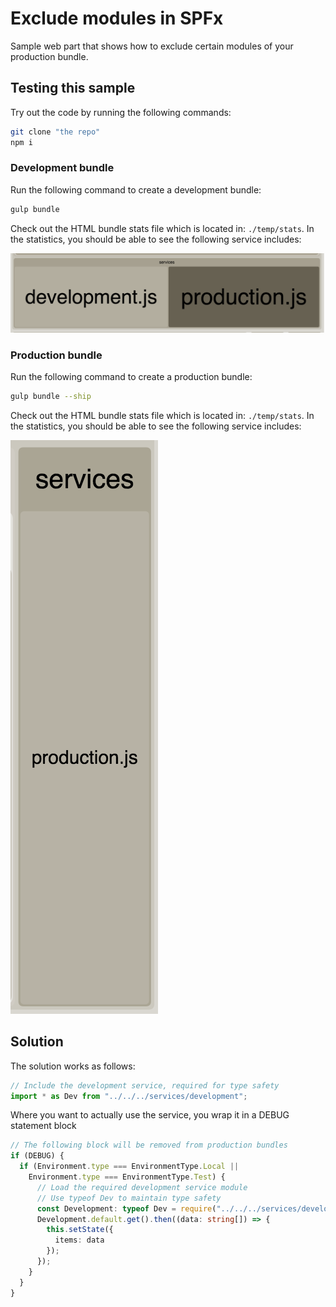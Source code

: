 # Exclude modules in SPFx

Sample web part that shows how to exclude certain modules of your production bundle.

## Testing this sample

Try out the code by running the following commands:

```bash
git clone "the repo"
npm i
```

### Development bundle

Run the following command to create a development bundle: 

```bash
gulp bundle
```

Check out the HTML bundle stats file which is located in: `./temp/stats`. In the statistics, you should be able to see the following service includes:

![Before](./assets/before.png)

### Production bundle

Run the following command to create a production bundle: 

```bash
gulp bundle --ship
```

Check out the HTML bundle stats file which is located in: `./temp/stats`. In the statistics, you should be able to see the following service includes:

![Before](./assets/after.png)


## Solution

The solution works as follows:

```TypeScript
// Include the development service, required for type safety
import * as Dev from "../../../services/development";
```

Where you want to actually use the service, you wrap it in a DEBUG statement block

```TypeScript
// The following block will be removed from production bundles
if (DEBUG) {
  if (Environment.type === EnvironmentType.Local ||
    Environment.type === EnvironmentType.Test) {
      // Load the required development service module
      // Use typeof Dev to maintain type safety
      const Development: typeof Dev = require("../../../services/development");
      Development.default.get().then((data: string[]) => {
        this.setState({
          items: data
        });
      });
    }
  }
}
```
